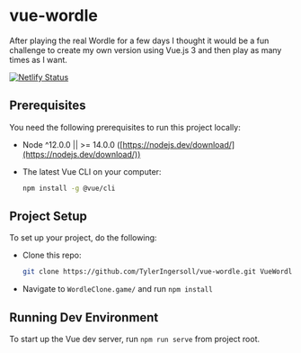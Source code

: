 # vue-wordle

After playing the real Wordle for a few days I thought it would be a fun challenge to create my own version using Vue.js 3 and then play as many times as I want.

[![Netlify Status](https://api.netlify.com/api/v1/badges/90900e60-a588-4166-b07a-0a3362199b5e/deploy-status)](https://app.netlify.com/sites/wordle-tyleringersoll/deploys)

## Prerequisites

You need the following prerequisites to run this project locally:

- Node ^12.0.0 || >= 14.0.0 ([https://nodejs.dev/download/](https://nodejs.dev/download/))

- The latest Vue CLI on your computer:

  ```bash
  npm install -g @vue/cli
  ```

## Project Setup

To set up your project, do the following:

- Clone this repo:

  ```bash
  git clone https://github.com/TylerIngersoll/vue-wordle.git VueWordle.game/
  ```

- Navigate to `WordleClone.game/` and run `npm install`

## Running Dev Environment

To start up the Vue dev server, run `npm run serve` from project root.
